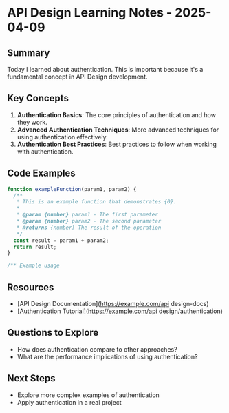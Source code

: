 # API Design Learning Notes - 2025-04-09

## Summary

Today I learned about authentication. This is important because it's a fundamental concept in API Design development.

## Key Concepts

1. **Authentication Basics**: The core principles of authentication and how they work.
2. **Advanced Authentication Techniques**: More advanced techniques for using authentication effectively.
3. **Authentication Best Practices**: Best practices to follow when working with authentication.

## Code Examples

```javascript
function exampleFunction(param1, param2) {
  /**
   * This is an example function that demonstrates {0}.
   *
   * @param {number} param1 - The first parameter
   * @param {number} param2 - The second parameter
   * @returns {number} The result of the operation
   */
  const result = param1 + param2;
  return result;
}

/** Example usage

```

## Resources

- [API Design Documentation](https://example.com/api design-docs)
- [Authentication Tutorial](https://example.com/api design/authentication)

## Questions to Explore

- How does authentication compare to other approaches?
- What are the performance implications of using authentication?

## Next Steps

- Explore more complex examples of authentication
- Apply authentication in a real project
